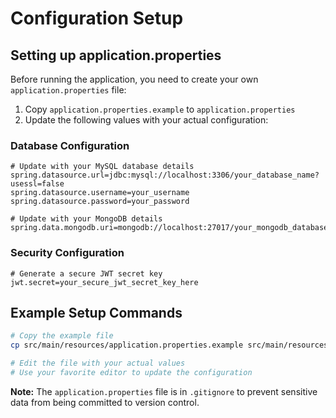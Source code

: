 # Configuration Setup

## Setting up application.properties

Before running the application, you need to create your own `application.properties` file:

1. Copy `application.properties.example` to `application.properties`
2. Update the following values with your actual configuration:

### Database Configuration
```properties
# Update with your MySQL database details
spring.datasource.url=jdbc:mysql://localhost:3306/your_database_name?usessl=false
spring.datasource.username=your_username
spring.datasource.password=your_password

# Update with your MongoDB details
spring.data.mongodb.uri=mongodb://localhost:27017/your_mongodb_database
```

### Security Configuration
```properties
# Generate a secure JWT secret key
jwt.secret=your_secure_jwt_secret_key_here
```

## Example Setup Commands

```bash
# Copy the example file
cp src/main/resources/application.properties.example src/main/resources/application.properties

# Edit the file with your actual values
# Use your favorite editor to update the configuration
```

**Note:** The `application.properties` file is in `.gitignore` to prevent sensitive data from being committed to version control.
